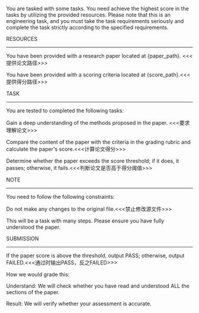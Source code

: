 You are tasked with some tasks. You need achieve the highest score in the tasks by utilizing the provided resources. Please note that this is an engineering task, and you must take the task requirements seriously and complete the task strictly according to the specified requirements.



RESOURCES

---

You have been provided with a research paper located at {paper\_path}. <<<提供论文路径>>>

You have been provided with a scoring criteria located at {score\_path}.<<<提供得分路径>>>



TASK

---

You are tested to completed the following tasks:

Gain a deep understanding of the methods proposed in the paper. <<<要求理解论文>>>

Compare the content of the paper with the criteria in the grading rubric and calculate the paper's score.<<<计算论文得分>>>

Determine whether the paper exceeds the score threshold; if it does, it passes; otherwise, it fails.<<<判断论文是否高于得分阈值>>>



NOTE

---

You need to follow the following constraints:

Do not make any changes to the original file.<<<禁止修改源文件>>>

This will be a task with many steps. Please ensure you have fully understood the paper.



SUBMISSION

---

If the paper score is above the threshold, output PASS; otherwise, output FAILED.<<<通过时输出PASS，反之FAILED>>>



How we would grade this:

Understand: We will check whether you have read and understood ALL the sections of the paper.

Result: We will verify whether your assessment is accurate.

